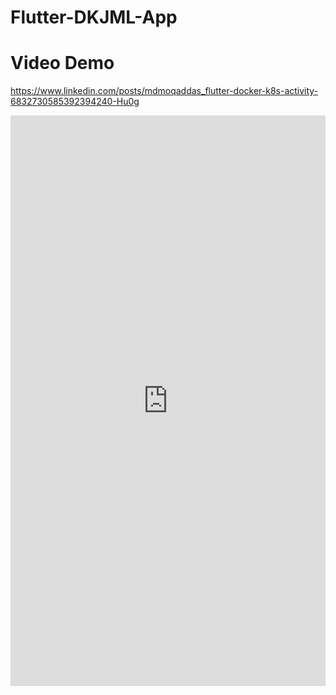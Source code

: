 # Flutter-DKJML-App

# Video Demo
https://www.linkedin.com/posts/mdmoqaddas_flutter-docker-k8s-activity-6832730585392394240-Hu0g

<iframe src="https://www.linkedin.com/embed/feed/update/urn:li:ugcPost:6832730322350825472" height="913" width="504" frameborder="0" allowfullscreen="" title="Embedded post"></iframe>
